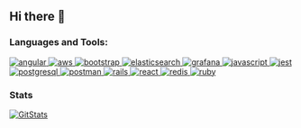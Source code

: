 ## Hi there 👋

<!--
**austin-kerr/austin-kerr** is a ✨ _special_ ✨ repository because its `README.md` (this file) appears on your GitHub profile.

Here are some ideas to get you started:

- 🔭 I’m currently working on ...
- 🌱 I’m currently learning ...
- 👯 I’m looking to collaborate on ...
- 🤔 I’m looking for help with ...
- 💬 Ask me about ...
- 📫 How to reach me: ...
- 😄 Pronouns: ...
- ⚡ Fun fact: ...
-->

<h3 align="left">Languages and Tools:</h3>
<p align="left">
  <a href="https://angular.io" target="_blank" rel="noreferrer">
    <img src="https://img.shields.io/badge/angular-%23DD0031.svg?style=flat&logo=angular&logoColor=white&color=ff6e96" alt="angular"/>
  </a>
    <a href="https://aws.amazon.com" target="_blank" rel="noreferrer">
      <img src="https://img.shields.io/badge/AWS-%23FF9900.svg?style=flat&logo=amazon-aws&logoColor=white&color=ff6e96" alt="aws"/>
    </a>
  <a href="https://getbootstrap.com" target="_blank" rel="noreferrer">
    <img src="https://img.shields.io/badge/bootstrap-%238511FA.svg?style=flat&logo=bootstrap&logoColor=white&color=ff6e96" alt="bootstrap"/>
  </a>
  <a href="https://www.elastic.co" target="_blank" rel="noreferrer">
    <img src="https://img.shields.io/badge/-ElasticSearch-005571?style=flat&logo=elasticsearch&logoColor=white&color=ff6e96" alt="elasticsearch"/>
  </a>
  <a href="https://grafana.com" target="_blank" rel="noreferrer">
    <img src="https://img.shields.io/badge/grafana-%23F46800.svg?style=flat&logo=grafana&logoColor=white&color=ff6e96" alt="grafana"/>
  </a>
  <a href="https://developer.mozilla.org/en-US/docs/Web/JavaScript" target="_blank" rel="noreferrer">
    <img src="https://img.shields.io/badge/javascript-%23323330.svg?style=flat&logo=javascript&logoColor=white&color=ff6e96" alt="javascript"/>
  </a>
  <a href="https://jestjs.io" target="_blank" rel="noreferrer">
    <img src="https://img.shields.io/badge/-jest-%23C21325?style=flat&logo=jest&logoColor=white&color=ff6e96" alt="jest"/>
  </a>
  <a href="https://www.postgresql.org" target="_blank" rel="noreferrer">
    <img src="https://img.shields.io/badge/postgres-%23316192.svg?style=flat&logo=postgresql&logoColor=white&color=ff6e96" alt="postgresql"/>
  </a>
  <a href="https://postman.com" target="_blank" rel="noreferrer">
    <img src="https://img.shields.io/badge/Postman-FF6C37?style=flat&logo=postman&logoColor=white&color=ff6e96" alt="postman"/>
  </a>
  <a href="https://rubyonrails.org" target="_blank" rel="noreferrer">
    <img src="https://img.shields.io/badge/-Ruby_on_Rails-000?style=flat&logo=ruby-on-rails&logoColor=white&color=ff6e96" alt="rails"/>
  </a>
  <a href="https://reactjs.org/" target="_blank" rel="noreferrer">
    <img src="https://img.shields.io/badge/react-%2320232a.svg?style=flat&logo=react&logoColor=white&color=ff6e96" alt="react"/>
  </a>
  <a href="https://redis.io" target="_blank" rel="noreferrer">
    <img src="https://img.shields.io/badge/redis-%23DD0031.svg?style=flat&logo=redis&logoColor=white&color=ff6e96" alt="redis"/>
  </a>
  <a href="https://www.ruby-lang.org/en/" target="_blank" rel="noreferrer">
    <img src="https://img.shields.io/badge/ruby-%23CC342D.svg?style=flat&logo=ruby&logoColor=white&color=ff6e96" alt="ruby"/>
  </a>
</p>


### Stats
[![GitStats](https://github-readme-stats-khaki-alpha.vercel.app/api?username=austin-kerr&theme=dracula&show=reviews%2Cprs_merged%2Cprs_merged_percentage&hide=stars%2Cissues)](github-readme-stats-khaki-alpha.vercel.app)
